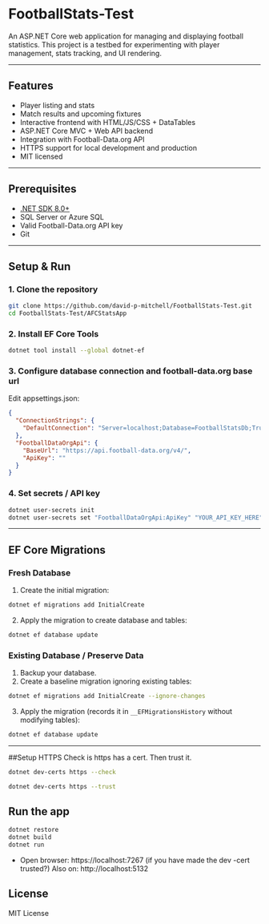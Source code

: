 
# FootballStats-Test

An ASP.NET Core web application for managing and displaying football statistics.
This project is a testbed for experimenting with player management, stats tracking, and UI rendering.

---

## Features
- Player listing and stats
- Match results and upcoming fixtures
- Interactive frontend with HTML/JS/CSS + DataTables
- ASP.NET Core MVC + Web API backend
- Integration with Football-Data.org API
- HTTPS support for local development and production
- MIT licensed

---

## Prerequisites
- [.NET SDK 8.0+](https://dotnet.microsoft.com/download)
- SQL Server or Azure SQL
- Valid Football-Data.org API key
- Git

---

## Setup & Run

### 1. Clone the repository
```bash
git clone https://github.com/david-p-mitchell/FootballStats-Test.git
cd FootballStats-Test/AFCStatsApp
```
### 2. Install EF Core Tools
```bash
dotnet tool install --global dotnet-ef
```
### 3. Configure database connection and football-data.org base url
Edit appsettings.json:
```json
{
  "ConnectionStrings": {
    "DefaultConnection": "Server=localhost;Database=FootballStatsDb;Trusted_Connection=True;"
  },
  "FootballDataOrgApi": {
    "BaseUrl": "https://api.football-data.org/v4/",
    "ApiKey": ""
  }
}
```
### 4. Set secrets / API key
```bash
dotnet user-secrets init
dotnet user-secrets set "FootballDataOrgApi:ApiKey" "YOUR_API_KEY_HERE"
```
---

## EF Core Migrations

### Fresh Database
1. Create the initial migration:
```bash
dotnet ef migrations add InitialCreate
```
2. Apply the migration to create database and tables:
```bash
dotnet ef database update
```

### Existing Database / Preserve Data
1. Backup your database.
2. Create a baseline migration ignoring existing tables:
```bash
dotnet ef migrations add InitialCreate --ignore-changes
```
3. Apply the migration (records it in `__EFMigrationsHistory` without modifying tables):
```bash
dotnet ef database update
```
---
##Setup HTTPS
Check is https has a cert.
Then trust it.
```bash
dotnet dev-certs https --check

dotnet dev-certs https --trust

```

## Run the app
```bash
dotnet restore
dotnet build
dotnet run
```

- Open browser: https://localhost:7267 (if you have made the dev -cert trusted?)
Also on: http://localhost:5132

## License
MIT License

